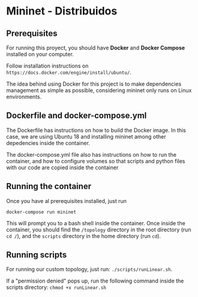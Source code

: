 # Mininet - Distribuidos

## Prerequisites

For running this proyect, you should have **Docker** and **Docker Compose** installed on your computer.

Follow installation instructions on `https://docs.docker.com/engine/install/ubuntu/`.

The idea behind using Docker for this project is to make dependencies management as simple as possible, considering mininet only runs on Linux environments.

## Dockerfile and docker-compose.yml

The Dockerfile has instructions on how to build the Docker image. In this case, we are using Ubuntu 18 and installing mininet among other depedencies inside the container.

The docker-compose.yml file also has instructions on how to run the container, and how to configure volumes so that scripts and python files with our code are copied inside the container

## Running the container

Once you have al prerequisites installed, just run

`docker-compose run mininet`

This will prompt you to a bash shell inside the container.
Once inside the container, you should find the `/topology` directory in the root directory (run `cd /`), and the `scripts` directory in the home directory (run `cd`).

## Running scripts

For running our custom topology, just run:
`./scripts/runLinear.sh`.

If a "permission denied" pops up, run the following command inside the scripts directory: `chmod +x runLinear.sh`
